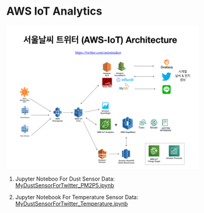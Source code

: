 # AWS IoT Analytics

![SeoulWeather](https://raw.githubusercontent.com/leehaesung/AWS_BIG_DATA_SPECIALTY/master/data/SeoulWeatherAWSIoTArchitecture.png)


1. Jupyter Noteboo For Dust Sensor Data: [MyDustSensorForTwitter_PM2P5.ipynb](https://nbviewer.jupyter.org/github/leehaesung/AWS_BIG_DATA_SPECIALTY/blob/master/data/MyDustSensorForTwitter_PM2P5.ipynb)


2. Jupyter Notebook For Temperature Sensor Data: [MyDustSensorForTwitter_Temperature.ipynb](https://nbviewer.jupyter.org/github/leehaesung/AWS_BIG_DATA_SPECIALTY/blob/master/data/MyDustSensorForTwitter_Temperature.ipynb)
